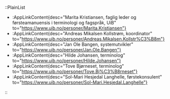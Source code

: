 ::PlainList
- :AppLinkContent{desc="Marita Kristiansen, faglig leder og førsteamanuensis i terminologi og fagspråk, UiB" to="https://www.uib.no/personer/Marita.Kristiansen"}
- :AppLinkContent{desc="Andreas Mikalsen Kollstrøm, koordinator" to="https://www.uib.no/personer/Andreas.Mikalsen.Kollstr%C3%B8m"}
- :AppLinkContent{desc="Jan Ole Bangen, systemutvikler" to="https://www.uib.no/personer/Jan.Ole.Bangen"}
- :AppLinkContent{desc="Hilde Johansen, terminolog" to="https://www.uib.no/personer/Hilde.Johansen"}
- :AppLinkContent{desc="Tove Bjørneset, terminolog" to="https://www.uib.no/personer/Tove.Bj%C3%B8rneset"}
- :AppLinkContent{desc="Sol-Mari Hesjedal Langhelle, førstekonsulent" to="https://www.uib.no/personer/Sol-Mari.Hesjedal.Langhelle"}

::
